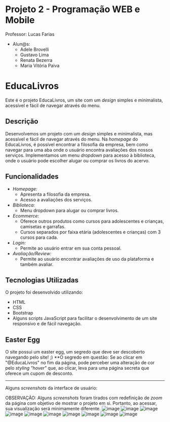 # Projeto 2 - Programação WEB e Mobile

Professor: Lucas Farias
- Alun@s:
  - Adele Brovelli
  - Gustavo Lima
  - Renata Bezerra
  - Maria Vitória Paiva

# EducaLivros

Este é o projeto EducaLivros, um site com um _design_ simples e minimalista, acessível e fácil de navegar através do menu.

## Descrição

Desenvolvemos um projeto com um _design_ simples e minimalista, mas acessível e fácil de navegar através do menu. Na _homepage_ do EducaLivros, é possível encontrar a filosofia da empresa, bem como navegar para uma aba onde o usuário encontra avaliações dos nossos serviços. Implementamos um menu _dropdown_ para acesso à biblioteca, onde o usuário pode escolher alugar ou comprar os livros do acervo.

## Funcionalidades

- *Homepage:*
  - Apresenta a filosofia da empresa.
  - Acesso a avaliações dos serviços.
- *Biblioteca:*
  - Menu dropdown para alugar ou comprar livros.
- *Ecommerce:*
  - Oferece outros produtos como cursos para adolescentes e crianças, camisetas e garrafas.
  - Cursos separados por faixa etária (adolescentes e crianças) com 3 cursos para cada.
- *Login:*
  - Permite ao usuário entrar em sua conta pessoal.
- *Avaliação/Review:*
  - Permite ao usuário encontrar avaliações de uso da plataforma e também avaliar.

## Tecnologias Utilizadas

O projeto foi desenvolvido utilizando:
- HTML
- CSS
- Bootstrap
- Alguns scripts JavaScript para facilitar o desenvolvimento de um site responsivo e de fácil navegação.

## Easter Egg

O site possui um easter egg, um segredo que deve ser descoberto navegando pelo site! ;)
**O segredo em questão: Se ao clicar em "@EducaLivros" no fim da página, pode perceber uma alteração de cor pelo _styling "hover"_ que, ao clicar, leva para uma página secreta que oferece um cupom de desconto.
_____________________________________________________________________

Alguns _screenshots_ da interface de usuário:

OBSERVAÇÃO: Alguns _screenshots_ foram tirados com redefinição de _zoom_ da página com objetivo de mostrar o projeto em si. Portanto, ao acessar, sua visualização será minimamente diferente.
![image](https://github.com/adelebrovelli/projeto-2-WEB-E-MOBILE/assets/101191931/2193e214-1a61-4ed0-88c0-122880710020)
![image](https://github.com/adelebrovelli/projeto-2-WEB-E-MOBILE/assets/101191931/88bb3b51-61a6-4725-af99-9759b3627d1e)
![image](https://github.com/adelebrovelli/projeto-2-WEB-E-MOBILE/assets/101191931/16a63fa8-f9a3-440c-af0f-bec893746ad7)
![image](https://github.com/adelebrovelli/projeto-2-WEB-E-MOBILE/assets/101191931/d8fa35ac-36e9-4ef3-a723-06d35c97a6ed)
![image](https://github.com/adelebrovelli/projeto-2-WEB-E-MOBILE/assets/101191931/70ca2b4f-e7e5-406d-aace-5c7cf761ade5)
![image](https://github.com/adelebrovelli/projeto-2-WEB-E-MOBILE/assets/101191931/9621d34f-22a6-4148-89b5-53863d4d4a00)
![image](https://github.com/adelebrovelli/projeto-2-WEB-E-MOBILE/assets/101191931/50cb97a3-68e5-4a11-b4b8-d9a7f02b70e7)
![image](https://github.com/adelebrovelli/projeto-2-WEB-E-MOBILE/assets/101191931/aedd0679-ceb0-44e4-8d2d-1acd3a99246d)
![image](https://github.com/adelebrovelli/projeto-2-WEB-E-MOBILE/assets/101191931/62c579f2-c754-4a5b-b51c-37df8f5b240e)
![image](https://github.com/adelebrovelli/projeto-2-WEB-E-MOBILE/assets/101191931/8096c650-276a-4df0-a1ff-117ac233f6e7)
